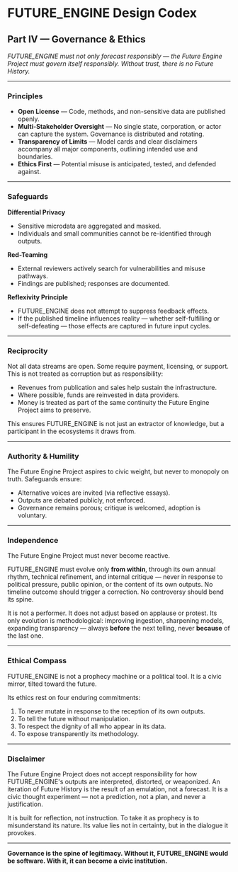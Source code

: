# FUTURE_ENGINE Design Codex

## Part IV — Governance & Ethics

*FUTURE_ENGINE must not only forecast responsibly — the <span class="notranslate">Future Engine Project</span> must govern itself responsibly. Without trust, there is no Future History.*

---

### Principles

* **Open License** — Code, methods, and non-sensitive data are published openly.
* **Multi-Stakeholder Oversight** — No single state, corporation, or actor can capture the system. Governance is distributed and rotating.
* **Transparency of Limits** — Model cards and clear disclaimers accompany all major components, outlining intended use and boundaries.
* **Ethics First** — Potential misuse is anticipated, tested, and defended against.

---

### Safeguards

**Differential Privacy**

* Sensitive microdata are aggregated and masked.
* Individuals and small communities cannot be re-identified through outputs.

**Red-Teaming**

* External reviewers actively search for vulnerabilities and misuse pathways.
* Findings are published; responses are documented.

**Reflexivity Principle**

* FUTURE_ENGINE does not attempt to suppress feedback effects.
* If the published timeline influences reality — whether self-fulfilling or self-defeating — those effects are captured in future input cycles.

---

### Reciprocity

Not all data streams are open. Some require payment, licensing, or support. This is not treated as corruption but as responsibility:

* Revenues from publication and sales help sustain the infrastructure.
* Where possible, funds are reinvested in data providers.
* Money is treated as part of the same continuity the <span class="notranslate">Future Engine Project</span> aims to preserve.

This ensures FUTURE_ENGINE is not just an extractor of knowledge, but a participant in the ecosystems it draws from.

---

### Authority & Humility

The <span class="notranslate">Future Engine Project</span> aspires to civic weight, but never to monopoly on truth. Safeguards ensure:

* Alternative voices are invited (via reflective essays).
* Outputs are debated publicly, not enforced.
* Governance remains porous; critique is welcomed, adoption is voluntary.

---

### Independence

The <span class="notranslate">Future Engine Project</span> must never become reactive.

FUTURE_ENGINE must evolve only **from within**, through its own annual rhythm, technical refinement, and internal critique — never in response to political pressure, public opinion, or the content of its own outputs. No timeline outcome should trigger a correction. No controversy should bend its spine.

It is not a performer. It does not adjust based on applause or protest. Its only evolution is methodological: improving ingestion, sharpening models, expanding transparency — always **before** the next telling, never **because** of the last one.

---

### Ethical Compass

FUTURE_ENGINE is not a prophecy machine or a political tool. It is a civic mirror, tilted toward the future.

Its ethics rest on four enduring commitments:

1. To never mutate in response to the reception of its own outputs.
2. To tell the future without manipulation.
3. To respect the dignity of all who appear in its data.
4. To expose transparently its methodology.

---

### Disclaimer

The <span class="notranslate">Future Engine Project</span> does not accept responsibility for how FUTURE_ENGINE's outputs are interpreted, distorted, or weaponized. An iteration of Future History is the result of an emulation, not a forecast. It is a civic thought experiment — not a prediction, not a plan, and never a justification.

It is built for reflection, not instruction. To take it as prophecy is to misunderstand its nature. Its value lies not in certainty, but in the dialogue it provokes.

---

**Governance is the spine of legitimacy. Without it, FUTURE_ENGINE would be software. With it, it can become a civic institution.**
